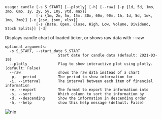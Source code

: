 ```
usage: candle [-s S_START] [--plotly] [-h] [--raw] [-p {1d, 5d, 1mo, 3mo, 6mo, 1y, 2y, 5y, 10y, ytd, max}]
              [-i {1m, 2m, 5m, 15m, 30m, 60m, 90m, 1h, 1d, 5d, 1wk, 1mo, 3mo}] [-e {csv, json, xlsx}]
              [-s {Date, Open, Close, High, Low, Volume, Dividend, Stock Splits}] [-d]
```

Displays candle chart of loaded ticker, or shows raw data with --raw

```
optional arguments:
  -s S_START, --start_date S_START
                        Start date for candle data (default: 2021-03-19)
  --plotly              Flag to show interactive plot using plotly. (default: False)
  --raw                 shows the raw data instead of a chart
  -p, --period          The period to show information for
  -i, --interval        The interval between each item of financial information
  -e, --export          The format to export the information into
  -s, --sort            Which column to sort the information by
  -d, --descending      Show the information in descending order
  -h, --help            show this help message (default: False)
```

![nio](https://user-images.githubusercontent.com/25267873/111053397-4d609e00-845b-11eb-9c94-89b8892a8e81.png)
